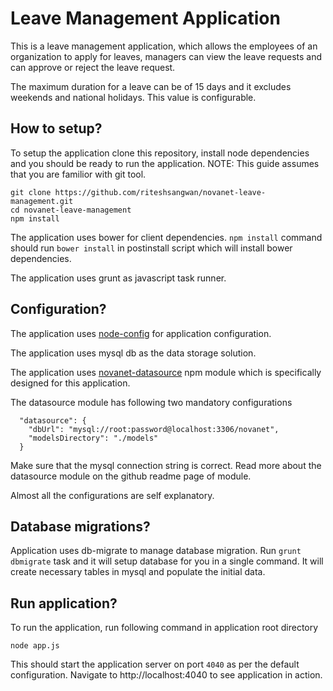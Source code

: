 Leave Management Application
===

This is a leave management application, which allows the employees of an organization to apply for leaves, managers can view the leave requests and can approve or reject the leave request.

The maximum duration for a leave can be of 15 days and it excludes weekends and national holidays. This value is configurable.


## How to setup?

To setup the application clone this repository, install node dependencies and you should be ready to run the application.
NOTE: This guide assumes that you are familior with git tool.

```
git clone https://github.com/riteshsangwan/novanet-leave-management.git
cd novanet-leave-management
npm install
```

The application uses bower for client dependencies. ```npm install``` command should run ```bower install``` in postinstall script which will install bower dependencies.

The application uses grunt as javascript task runner.

## Configuration?

The application uses [node-config](https://github.com/lorenwest/node-config) for application configuration.

The application uses mysql db as the data storage solution.

The application uses [novanet-datasource](https://github.com/riteshsangwan/novanet-datasource) npm module which is specifically designed for this application.

The datasource module has following two mandatory configurations

```
  "datasource": {
    "dbUrl": "mysql://root:password@localhost:3306/novanet",
    "modelsDirectory": "./models"
  }
```

Make sure that the mysql connection string is correct.
Read more about the datasource module on the github readme page of module.

Almost all the configurations are self explanatory.

## Database migrations?

Application uses db-migrate to manage database migration.
Run ```grunt dbmigrate``` task and it will setup database for you in a single command.
It will create necessary tables in mysql and populate the initial data.

## Run application?

To run the application, run following command in application root directory

```node app.js```

This should start the application server on port ```4040``` as per the default configuration. Navigate to http://localhost:4040 to see application in action.